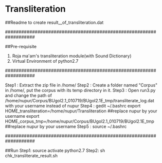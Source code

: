 # Transliteration
##Readme to create result__of_transliteration.dat



###################################################################

##Pre-requisite 
1. Roja ma'am's transliteration module(with Sound Dictionary)
2. Virtual Environment of python2.7

###################################################################





Step1 : Extract the zip file in /home/<user>
Step2 : Create a folder named "Corpus" in /home/<user>, put the corpus with its temp directory in it.
Step3 : Open run3.py and change the path of /home/nupur/Corpus/BUgol2.1_010719/BUgol2.1E_tmp/transliterate_log.dat with your username instead of nupur
Step4 : gedit ~/.bashrc
	export HOME_transliteration=/home/nupur/Transliteration    ##replace nupur by your username
	export HOME_corpus_tmp=/home/nupur/Corpus/BUgol2.1_010719/BUgol2.1E_tmp   ##replace nupur by your username
Step5 : source ~/.bashrc




###################################################################


##Run
Step1: source activate python2.7
Step2: sh chk_transliterate_result.sh


